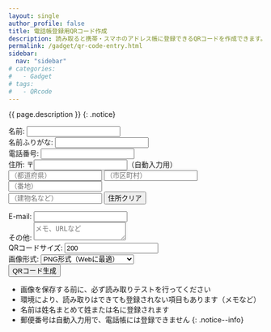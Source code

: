 ```yaml
---
layout: single
author_profile: false
title: 電話帳登録用QRコード作成
description: 読み取ると携帯・スマホのアドレス帳に登録できるQRコードを作成できます。
permalink: /gadget/qr-code-entry.html
sidebar:
  nav: "sidebar"
# categories:
#   - Gadget
# tags:
#   - QRcode
---
```

{{ page.description }}
{: .notice}
<div id="qr-code-entry" class="form-mimic">
<div>
	<label for="NAME1">名前:</label>
	<input type="text" id="name" value="" placeholder="">
</div>
<div>
	<label for="NAME2">名前ふりがな:</label>
	<input type="text" id="kana" value="" placeholder="">
</div>
<div>
	<label for="TEL1">電話番号:</label>
	<input type="text" id="tel" value="" placeholder="">
</div>
<form class="h-adr">
  <span class="p-country-name" style="display:none;">Japan</span>
	住所:
  <!--〒<input type="text" class="p-postal-code" maxlength="8"><br-->
  〒<input type="text" id="zipcode" name="zipcode" class="p-postal-code" maxlength="8" onKeyUp="AjaxZip3.zip2addr(this,'','pref','city','street');">（自動入力用）<br>
  <input type="text" id="pref" name="pref" class="p-region" placeholder="（都道府県）" />
  <input type="text" id="city" name="city" class="p-locality" placeholder="（市区町村）" /><br>
  <input type="text" id="street" name="street" class="p-street-address" placeholder="（番地）" /><br>
  <input type="text" id="extend-add" class="p-extended-address" placeholder="（建物名など）" />
  <input type="reset" value="住所クリア" class="btn">
</form>
<div>
	<label for="MAIL1">E-mail:</label>
	<input type="text" id="mail" value="" placeholder="">
</div>
<div>
	<label for="note">その他:</label>
	<textarea type="textarea" id="note" value="" placeholder="メモ、URLなど"></textarea>
</div>
<div>
	<label for="qrsize">QRコードサイズ:</label>
	<input type="text" id="qrsize" value="200">
</div>
<div>
	<label for="qrformat">画像形式:</label>
	<select id="qrformat" name="qrformat">
	<option value="png">PNG形式（Webに最適）</option>
	<option value="svg">SVG形式（印刷物に最適）</option>
	</select>
</div>
<div>
	<input id="create_qr_entry" type="button" value="QRコード生成" class="generate btn btn--primary">
</div>
<div id="qr_add">
</div>
</div>

+ 画像を保存する前に、必ず読み取りテストを行ってください
+ 環境により、読み取りはできても登録されない項目もあります（メモなど）
+ 名前は姓名まとめて姓または名に登録されます
+ 郵便番号は自動入力用で、電話帳には登録できません
{: .notice--info}
